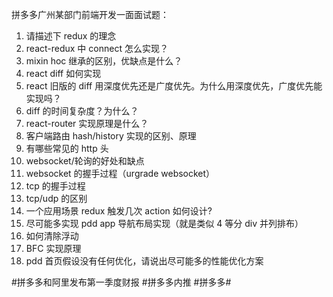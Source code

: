 拼多多广州某部门前端开发一面面试题：

1. 请描述下 redux 的理念
2. react-redux 中 connect 怎么实现？
3. mixin hoc 继承的区别，优缺点是什么？
4. react diff 如何实现
5. react 旧版的 diff 用深度优先还是广度优先。为什么用深度优先，广度优先能实现吗？
6. diff 的时间复杂度？为什么？
7. react-router 实现原理是什么？
8. 客户端路由 hash/history 实现的区别、原理
9. 有哪些常见的 http 头
10. websocket/轮询的好处和缺点
11. websocket 的握手过程（urgrade websocket）
12. tcp 的握手过程
13. tcp/udp 的区别
14. 一个应用场景 redux 触发几次 action 如何设计?
15. 尽可能多实现 pdd app 导航布局实现（就是类似 4 等分 div 并列排布）
16. 如何清除浮动
17. BFC 实现原理
18. pdd 首页假设没有任何优化，请说出尽可能多的性能优化方案

#拼多多和阿里发布第一季度财报 #拼多多内推 #拼多多#
